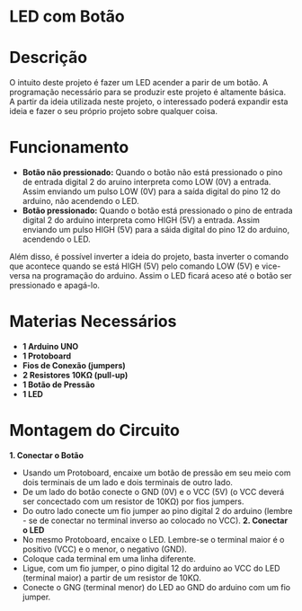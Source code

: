 # LED com Botão
# Descrição 
O intuito deste projeto é fazer um LED acender a parir de um botão. A programação necessário para se produzir este projeto é altamente básica. A partir da ideia utilizada neste projeto, o interessado poderá expandir esta ideia e fazer o seu próprio projeto sobre qualquer coisa.
# Funcionamento
- **Botão não pressionado:** Quando o botão não está pressionado o pino de entrada digital 2 do aruino interpreta como LOW (0V) a entrada. Assim enviando um pulso LOW (0V) para a saída digital do pino 12 do arduino, não acendendo o LED.
- **Botão pressionado:** Quando o botão está pressionado o pino de entrada digital 2 do arduino interpreta como HIGH (5V) a entrada. Assim enviando um pulso HIGH (5V) para a sáida digital do pino 12 do arduino, acendendo o LED.

Além disso, é possível inverter a ideia do projeto, basta inverter o comando que acontece quando se está HIGH (5V) pelo comando LOW (5V) e vice-versa na programação do arduino. Assim o LED ficará aceso até o botão ser pressionado e apagá-lo.
# Materias Necessários
- **1 Arduino UNO**
- **1 Protoboard**
- **Fios de Conexão (jumpers)**
- **2 Resistores 10KΩ (pull-up)**
- **1 Botão de Pressão**
- **1 LED**
# Montagem do Circuito
**1. Conectar o Botão**
  - Usando um Protoboard, encaixe um botão de pressão em seu meio com dois terminais de um lado e dois terminais de outro lado.
  - De um lado do botão conecte o GND (0V) e o VCC (5V) (o VCC deverá ser concectado com um resistor de 10KΩ) por fios jumpers.
  - Do outro lado conecte um fio jumper ao pino digital 2 do arduino (lembre - se de conectar no terminal inverso ao colocado no VCC).
**2. Conectar o LED**
  - No mesmo Protoboard, encaixe o LED. Lembre-se o terminal maior é o positivo (VCC) e o menor, o negativo (GND).
  - Coloque cada terminal em uma linha diferente.
  - Ligue, com um fio jumper, o pino digital 12 do arduino ao VCC do LED (terminal maior) a partir de um resistor de 10KΩ.
- Conecte o GNG (terminal menor) do LED ao GND do arduino com um fio jumper.
    
